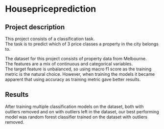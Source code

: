 # Housepriceprediction

## Project description
This project consists of a classification task.\
The task is to predict which of 3 price classes a property in the city belongs to.

The dataset for this project consists of property data from Melbourne.\
The features are a mix of continuous and categorical variables.\
The target feature is unbalanced, so using macro f1 score as the training metric is the natural choice. However, when training the models it became apparent that using accuracy as training metric gave better results. 


## Results
After training multiple classification models on the dataset, both with outliers removed and on with outliers left in the dataset, our best performing model was random forest classifier trained on the dataset with outliers removed.


